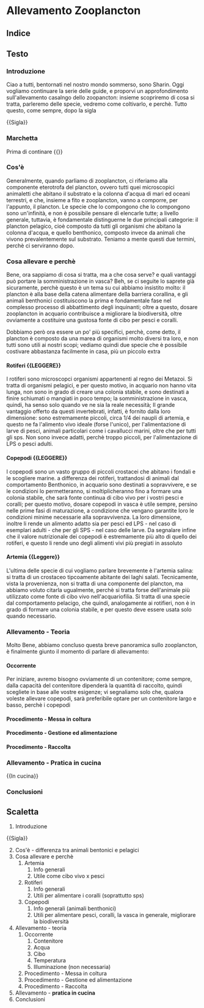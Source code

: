 # Allevamento Zooplancton


## Indice




## Testo

### Introduzione

Ciao a tutti, bentornati nel nostro mondo sommerso, sono Sharin.
Oggi vogliamo continuare la serie delle guide, e proporvi un approfondimento sull'allevamento casalngo dello zoopancton: insieme scopriremo di cosa si tratta, parleremo delle specie, vedremo come coltivarlo, e perchè.
Tutto questo, come sempre, dopo la sigla

{{Sigla}}

### Marchetta
Prima di continare   {{}}


### Cos'è
Generalmente, quando parliamo di zooplancton, ci riferiamo alla componente eterotrofa del plancton, ovvero tutti quei microscopici animaletti che abitano il substrato e la colonna d'acqua di mari ed oceani terrestri, e che, insieme a fito e zooplancton, vanno a comporre, per l'appunto, il plancton.
Le specie che lo compongono che lo compongono sono un'infinità, e non è possibile pensare di elencarle tutte; a livello generale, tuttavia, è fondamentale distinguerne le due principali categorie: il plancton pelagico, cioè composto da tutti gli organismi che abitano la colonna d'acqua, e quello benthonico, composto invece da animali che vivono prevalentemente sul substrato. 
Teniamo a mente questi due termini, perchè ci serviranno dopo.

### Cosa allevare e perchè 
Bene, ora sappiamo di cosa si tratta, ma a che cosa serve? e quali vantaggi può portare la somministrazione in vasca? 
Beh, se ci seguite lo saprete già sicuramente, perchè questo è un tema su cui abbiamo insistito molto: il plancton è alla base della catena alimentare della barriera corallina, e gli animali benthonici costituiscono la prima e fondamentale fase nel complesso processo di abbattimento degli inquinanti; oltre a questo, dosare zooplancton in acquario contribuisce a migliorare la biodiversità, oltre ovviamente a costituire una gustosa fonte di cibo per pesci e coralli.

Dobbiamo però ora essere un po' più specifici, perchè, come detto, il plancton è composto da una marea di organismi molto diversi tra loro, e non tutti sono utili ai nostri scopi; vediamo quindi due specie che è possibile costivare abbastanza facilmente in casa, più un piccolo extra


####  Rotiferi {{LEGGERE}}
I rotiferi sono microscopci organismi appartenenti al regno dei Metazoi. 
Si tratta di  organismi pelagici, e per questo motivo, in acquario non hanno vita lunga, non sono in grado di creare una colonia stabile, e sono destinati a finire schiumati o mangiati in poco tempo; la somministrazione in vasca, quindi, ha senso solo quando ve ne sia la reale necessità;
Il grande vantaggio offerto da questi invertebrati, infatti, è fornito dalla loro dimensione: sono estremamente piccoli, circa 1/4 dei naupli di artemia, e questo ne fa l'alimento vivo ideale (forse l'unico), per l'alimentazione di larve di pesci, animali particolari come i cavallucci marini, oltre che per tutti gli sps. Non sono invece adatti, perchè troppo piccoli, per l'alimentazione di LPS o pesci adulti.

####  Copepodi {{LEGGERE}}
I copepodi sono un vasto gruppo di piccoli crostacei che abitano i fondali e le scogliere marine.
a differenza dei rotiferi, trattandosi di animali dal comportamento Benthonico, in acquario sono destinati a sopravvivere, e se le condizioni lo permetteranno, si moltiplicheranno fino a formare una colonia stabile, che sarà fonte continua di cibo vivo per i vostri pesci e coralli; per questo motivo, dosare copepodi in vasca è utile sempre, persino nelle prime fasi di maturazione, a condizione che vengano garantite loro le condizioni minime necessarie alla sopravvivenza. La loro dimensione, inoltre li rende un alimento adatto sia per pesci ed LPS - nel caso di esemplari adulti - che per gli SPS - nel caso delle larve. 
Da segnalare infine che il valore nutrizionale dei copepodi è estremamente più alto di quello dei rotiferi, e questo li rende uno degli alimenti vivi più pregiati in assoluto 

#### Artemia {{Leggere}}
L'ultima delle specie di cui vogliamo parlare brevemente è l'artemia salina: si tratta di un  crostaceo tipcoamente abitante dei laghi salati. Tecnicamente, vista la provenienza, non si tratta di una componente del plancton, ma abbiamo voluto citarla ugualmente, perchè si tratta forse dell'animale più utilizzato come fonte di cibo vivo nell'acquariofilia.
Si tratta di una specie dal comportamento pelacigo, che quindi, analogamente ai rotifieri, non è in grado di formare una colonia stabile, e per questo deve essere usata solo quando necessario.




### Allevamento - Teoria
Molto Bene, abbiamo concluso questa breve panoramica sullo zooplancton, è finalmente giunto il momento di parlare di allevamento:

#### Occorrente
Per iniziare, avremo bisogno ovviamente di un contenitore; come sempre, dalla capacità del contenitore dipenderà la quantità di raccolto, quindi scegliete in base alle vostre esigenze; vi segnaliamo solo che, qualora voleste allevare copepodi, sarà preferibile optare per un contenitore largo e basso, perchè i copepodi

#### Procedimento - Messa in coltura

#### Procedimento - Gestione ed alimentazione

#### Procedimento - Raccolta

### Allevamento - Pratica in cucina

{{In cucina}}

### Conclusioni



## Scaletta

1) Introduzione

{{Sigla}}

2) Cos'è - differenza tra animali bentonici e pelagici
3) Cosa allevare e perchè 
   1) Artemia
      1) Info generali
      2) Utile come cibo vivo x pesci
   2) Rotiferi
      1) Info generali
      2) Utili per alimentare i coralli (soprattutto sps)
   3) Copepodi
      1) Info generali (animali benthonici)
      2) Utili per alimentare pesci, coralli, la vasca in generale, migliorare la biodiversità
4) Allevamento - teoria
   1) Occorrente
      1) Contenitore
      2) Acqua
      3) Cibo
      4) Temperatura
      5) Illuminazione (non necessaria)
   2) Procedimento - Messa in coltura
   3) Procedimento - Gestione ed alimentazione
   4) Procedimento - Raccolta
5) Allevamento - **pratica in cucina**
6) Conclusioni
  